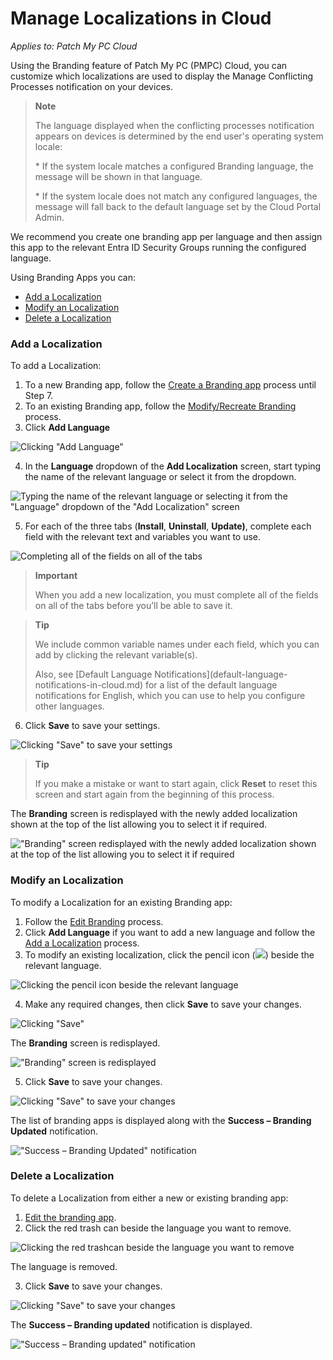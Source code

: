 # Manage Localizations in Cloud

_Applies to: Patch My PC Cloud_

Using the Branding feature of Patch My PC (PMPC) Cloud, you can customize which localizations are used to display the Manage Conflicting Processes notification on your devices.

<blockquote class="wp-block-quote">
<p><strong>Note</strong></p>
<p>The language displayed when the conflicting processes notification appears on devices is determined by the end user's operating system locale:</p>
<p>* If the system locale matches a configured Branding language, the message will be shown in that language.</p>
<p>* If the system locale does not match any configured languages, the message will fall back to the default language set by the Cloud Portal Admin.</p>
</blockquote>

We recommend you create one branding app per language and then assign this app to the relevant Entra ID Security Groups running the configured language.

Using Branding Apps you can:

* [Add a Localization](manage-localizations-in-cloud.md#add-a-localization)
* [Modify an Localization](manage-localizations-in-cloud.md#modify-an-localization)
* [Delete a Localization](manage-localizations-in-cloud.md#delete-a-localization)

### Add a Localization

To add a Localization:

1. To a new Branding app, follow the [Create a Branding app](add-cloud-branding.md#creating-a-branding-app) process until Step 7.
2. To an existing Branding app, follow the [Modify/Recreate Branding](modify-recreate-cloud-branding.md) process.
3. Click <strong>Add Language</strong>

![Clicking &#x22;Add Language&#x22;](/_images/image-(2405).png "Clicking &#x22;Add Language&#x22;")

4. In the <strong>Language</strong> dropdown of the <strong>Add Localization</strong> screen, start typing the name of the relevant language or select it from the dropdown.

![Typing the name of the relevant language or selecting it from the  &#x22;Language&#x22; dropdown of the &#x22;Add Localization&#x22; screen](/_images/image-(2406).png "Typing the name of the relevant language or selecting it from the  &#x22;Language&#x22; dropdown of the &#x22;Add Localization&#x22; screen")

5. For each of the three tabs (<strong>Install</strong>, <strong>Uninstall</strong>, <strong>Update)</strong>, complete each field with the relevant text and variables you want to use.

![Completing all of the fields on all of the tabs](/_images/image-(2408).png "Completing all of the fields on all of the tabs")

<blockquote class="wp-block-quote">
<p><strong>Important</strong></p>
<p>When you add a new localization, you must complete all of the fields on all of the tabs before you’ll be able to save it.</p>
</blockquote>

<blockquote class="wp-block-quote">
<p><strong>Tip</strong></p>
<p>We include common variable names under each field, which you can add by clicking the relevant variable(s).</p>
<p>Also, see [Default Language Notifications](default-language-notifications-in-cloud.md) for a list of the default language notifications for English, which you can use to help you configure other languages.</p>
</blockquote>

6. Click <strong>Save</strong> to save your settings.

![Clicking &#x22;Save&#x22; to save your settings](/_images/image-(2409).png "Clicking &#x22;Save&#x22; to save your settings")

<blockquote class="wp-block-quote">
<p><strong>Tip</strong></p>
<p>If you make a mistake or want to start again, click <strong>Reset</strong> to reset this screen and start again from the beginning of this process.</p>
</blockquote>

The <strong>Branding</strong> screen is redisplayed with the newly added localization shown at the top of the list allowing you to select it if required.

![&#x22;Branding&#x22; screen redisplayed with the newly added localization shown at the top of the list allowing you to select it if required](/_images/image-(2410).png "&#x22;Branding&#x22; screen redisplayed with the newly added localization shown at the top of the list allowing you to select it if required")

### Modify an Localization

To modify a Localization for an existing Branding app:

1. Follow the [Edit Branding](modify-recreate-cloud-branding.md#edit-branding) process.
2. Click <strong>Add Language</strong> if you want to add a new language and follow the [Add a Localization](manage-localizations-in-cloud.md#add-a-localization) process.
3. To modify an existing localization, click the pencil icon (![](/_images/image-(2396).png>)) beside the relevant language.

![Clicking the pencil icon beside the relevant language](/_images/image-(2397).png "Clicking the pencil icon beside the relevant language")

4. Make any required changes, then click <strong>Save</strong> to save your changes.

![Clicking &#x22;Save&#x22;](/_images/image-(2398).png "Clicking &#x22;Save&#x22;")

The <strong>Branding</strong> screen is redisplayed.

![&#x22;Branding&#x22; screen is redisplayed](/_images/image-(2399).png "&#x22;Branding&#x22; screen is redisplayed")

5. Click <strong>Save</strong> to save your changes.

![Clicking &#x22;Save&#x22; to save your changes](/_images/image-(2400).png "Clicking &#x22;Save&#x22; to save your changes")

The list of branding apps is displayed along with the <strong>Success – Branding Updated</strong> notification.

![&#x22;Success – Branding Updated&#x22; notification](/_images/image-(2674).png "&#x22;Success – Branding Updated&#x22; notification")

### Delete a Localization

To delete a Localization from either a new or existing branding app:

1. [Edit the branding app](modify-recreate-cloud-branding.md#edit-branding).
2. Click the red trash can beside the language you want to remove.

![Clicking the red trashcan beside the language you want to remove](/_images/image-(2402).png "Clicking the red trashcan beside the language you want to remove")

The language is removed.

3. Click <strong>Save</strong> to save your changes.

![Clicking &#x22;Save&#x22; to save your changes](/_images/image-(2403).png "Clicking &#x22;Save&#x22; to save your changes")

The <strong>Success – Branding updated</strong> notification is displayed.

![&#x22;Success – Branding updated&#x22; notification](/_images/image-(2675).png "&#x22;Success – Branding updated&#x22; notification")